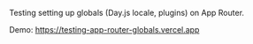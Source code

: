 Testing setting up globals (Day.js locale, plugins) on App Router.

Demo: https://testing-app-router-globals.vercel.app
